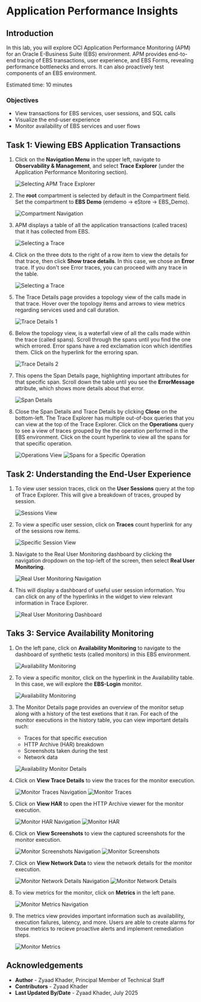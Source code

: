# Application Performance Insights

## Introduction

In this lab, you will explore OCI Application Performance Monitoring (APM) for an Oracle E-Business Suite (EBS) environment. APM provides end-to-end tracing of EBS transactions, user experience, and EBS Forms, revealing performance bottlenecks and errors. It can also proactively test components of an EBS environment. 

Estimated time: 10 minutes

### Objectives

* View transactions for EBS services, user sessions, and SQL calls
* Visualize the end-user experience
* Monitor availability of EBS services and user flows

## Task 1: Viewing EBS Application Transactions

1. Click on the **Navigation Menu** in the upper left, navigate to **Observability & Management**, and select **Trace Explorer** (under the Application Performance Monitoring section). 

      ![Selecting APM Trace Explorer](./images/setup/apm-nav.png " ")

2. The **root** compartment is selected by default in the Compartment field. Set the compartment to **EBS Demo** (emdemo -> eStore -> EBS_Demo).

      ![Compartment Navigation](./images/setup/apm-compartment-selection.png " ")

3. APM displays a table of all the application transactions (called traces) that it has collected from EBS. 

      ![Selecting a Trace](./images/trace-explorer/trace-explorer.png " ")

4. Click on the three dots to the right of a row item to view the details for that trace, then click **Show trace details**. In this case, we chose an **Error** trace. If you don't see Error traces, you can proceed with any trace in the table.

      ![Selecting a Trace](./images/trace-explorer/trace-details-nav.png " ")

5. The Trace Details page provides a topology view of the calls made in that trace. Hover over the topology items and arrows to view metrics regarding services used and call duration.

      ![Trace Details 1](./images/trace-explorer/trace-details.png " ")

6. Below the topology view, is a waterfall view of all the calls made within the trace (called spans). Scroll through the spans until you find the one which errored. Error spans have a red exclamation icon which identifies them. Click on the hyperlink for the erroring span.

      ![Trace Details 2](./images/trace-explorer/trace-details-2.png " ")

7. This opens the Span Details page, highlighting important attributes for that specific span. Scroll down the table until you see the **ErrorMessage** attribute, which shows more details about that error. 

      ![Span Details](./images/trace-explorer/span-details.png " ")

8. Close the Span Details and Trace Details by clicking **Close** on the bottom-left. The Trace Explorer has multiple out-of-box queries that you can view at the top of the Trace Explorer. Click on the **Operations** query to see a view of traces grouped by the the operation performed in the EBS environment. Click on the count hyperlink to view all the spans for that specific operation.

      ![Operations View](./images/trace-explorer/span-details.png " ")
      ![Spans for a Specific Operation](./images/trace-explorer/operation-spans.png " ")

## Task 2: Understanding the End-User Experience

1. To view user session traces, click on the **User Sessions** query at the top of Trace Explorer. This will give a breakdown of traces, grouped by session.

      ![Sessions View](./images/real-user-monitoring/sessions.png " ")

2. To view a specific user session, click on **Traces** count hyperlink for any of the sessions row items. 

      ![Specific Session View](./images/real-user-monitoring/specific-session.png " ")

3. Navigate to the Real User Monitoring dashboard by clicking the navigation dropdown on the top-left of the screen, then select **Real User Monitoring**. 

      ![Real User Monitoring Navigation](./images/real-user-monitoring/rum-dashboard-nav.png " ")

4. This will display a dashboard of useful user session information. You can click on any of the hyperlinks in the widget to view relevant information in Trace Explorer. 

      ![Real User Monitoring Dashboard](./images/real-user-monitoring/rum-dashboard.png " ")


## Taks 3: Service Availability Monitoring

1. On the left pane, click on **Availability Monitoring** to navigate to the dashboard of synthetic tests (called monitors) in this EBS environment. 

      ![Availability Monitoring](./images/availability-monitoring/availability-monitoring-dashboard.png " ")

2. To view a specific monitor, click on the hyperlink in the Availability table. In this case, we will explore the **EBS-Login** monitor. 

      ![Availability Monitoring](./images/availability-monitoring/availability-monitor-nav.png " ")

3. The Monitor Details page provides an overview of the monitor setup along with a history of the test exetions that it ran. For each of the monitor executions in the history table, you can view important details such:

      * Traces for that specific execution
      * HTTP Archive (HAR) breakdown
      * Screenshots taken during the test
      * Network data

      ![Availability Monitor Details](./images/availability-monitoring/availability-monitor-details.png " ")

4. Click on **View Trace Details** to view the traces for the monitor execution.

      ![Monitor Traces Navigation](./images/availability-monitoring/traces-nav.png " ")
      ![Monitor Traces](./images/availability-monitoring/traces.png " ")

5. Click on **View HAR** to open the HTTP Archive viewer for the monitor execution.

      ![Monitor HAR Navigation](./images/availability-monitoring/har-nav.png " ")
      ![Monitor HAR](./images/availability-monitoring/har-viewer.png " ")

6. Click on **View Screenshots** to view the captured screenshots for the monitor execution.

      ![Monitor Screenshots Navigation](./images/availability-monitoring/screenshots-nav.png " ")
      ![Monitor Screenshots](./images/availability-monitoring/screenshots.png " ")

7. Click on **View Network Data** to view the network details for the monitor execution.

      ![Monitor Network Details Navigation](./images/availability-monitoring/network-nav.png " ")
      ![Monitor Network Details](./images/availability-monitoring/network-data.png " ")

8. To view metrics for the monitor, click on **Metrics** in the left pane.

      ![Monitor Metrics Navigation](./images/availability-monitoring/metrics-nav.png " ")

9. The metrics view provides important information such as availability, execution failures, latency, and more. Users are able to create alarms for those metrics to recieve proactive alerts and implement remediation steps.

      ![Monitor Metrics](./images/availability-monitoring/metrics.png " ")


## Acknowledgements

* **Author** - Zyaad Khader, Principal Member of Technical Staff
* **Contributors** - Zyaad Khader
* **Last Updated By/Date** - Zyaad Khader, July 2025